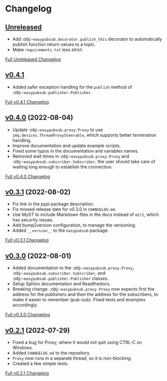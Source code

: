 # Changelog

## [Unreleased](https://github.com/matpompili/easypubsub/tree/main)

-   Add :obj:`~easypubsub.decorator.publish_this` decorator to automatically publish function return values to a topic.
-   Make `requirements.txt` less strict.

[Full Unreleased Changelog](https://github.com/matpompili/easypubsub/compare/v0.4.1...main)

## [v0.4.1](https://github.com/matpompili/easypubsub/tree/v0.4.1)

-   Added safer exception handling for the `publish` method of :obj:`~easypubsub.publisher.Publisher`.

[Full v0.4.1 Changelog](https://github.com/matpompili/easypubsub/compare/v0.4.0...v0.4.1)

## [v0.4.0](https://github.com/matpompili/easypubsub/tree/v0.4.0) (2022-08-04)

-   Update :obj:`~easypubsub.proxy.Proxy` to use `zmq.devices.ThreadProxySteerable`, which supports better termination handling.
-   Improve documentation and update example scripts.
-   Fixed some typos in the documentation and variables names.
-   Removed wait times in :obj:`~easypubsub.proxy.Proxy` and :obj:`~easypubsub.subscriber.Subscriber`, the user should take care of waiting long enough to establish the connection.

[Full v0.4.0 Changelog](https://github.com/matpompili/easypubsub/compare/v0.3.1...v0.4.0)

## [v0.3.1](https://github.com/matpompili/easypubsub/tree/v0.3.1) (2022-08-02)

-   Fix link in the pypi package description.
-   Fix missed release date for v0.3.0 in `CHANGELOG.md`.
-   Use MyST to include Markdown files in the docs instead of `m2r2`, which has security issues.
-   Add bump2version configuration, to manage the versioning.
-   Added `__version__` to the `easypubsub` package.

[Full v0.3.1 Changelog](https://github.com/matpompili/easypubsub/compare/v0.3.0...v0.3.1)

## [v0.3.0](https://github.com/matpompili/easypubsub/tree/v0.3.0) (2022-08-01)

-   Added documentation to the :obj:`~easypubsub.proxy.Proxy`, :obj:`~easypubsub.subscriber.Subscriber`, and :obj:`~easypubsub.publisher.Publisher` classes.
-   Setup Sphinx documentation and Readthedocs.
-   Breaking change: :obj:`~easypubsub.proxy.Proxy` now expects first the address for the publishers and then the address for the subscribers, to make it easier to remember (pub-sub). Fixed tests and examples accordingly.

[Full v0.3.0 Changelog](https://github.com/matpompili/easypubsub/compare/v0.2.1...v0.3.0)

## [v0.2.1](https://github.com/matpompili/easypubsub/tree/v0.2.1) (2022-07-29)

-   Fixed a bug for Proxy, where it would not quit using CTRL-C on Windows.
-   Added `CHANGELOG.md` to the repository.
-   `Proxy` now runs in a separate thread, so it is non-blocking.
-   Created a few simple tests.

[Full v0.2.1 Changelog](https://github.com/matpompili/easypubsub/compare/v0.2.0...v0.2.1)
